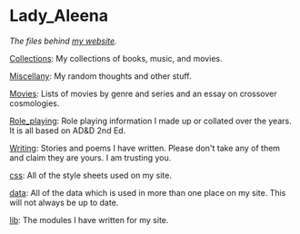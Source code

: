 <h1>Lady_Aleena</h1>

*The files behind [my website](http://fantasy.xecu.net).*

[Collections](/Collections): My collections of books, music, and movies.

[Miscellany](/Miscellany): My random thoughts and other stuff.

[Movies](/Movies): Lists of movies by genre and series and an essay on crossover cosmologies.

[Role_playing](/Role_playing): Role playing information I made up or collated over the years. It is all based on AD&D 2nd Ed.

[Writing](/Writing): Stories and poems I have written. Please don't take any of them and claim they are yours. I am trusting you.

[css](/files/css): All of the style sheets used on my site.

[data](/files/data): All of the data which is used in more than one place on my site. This will not always be up to date.

[lib](/files/lib): The modules I have written for my site.
